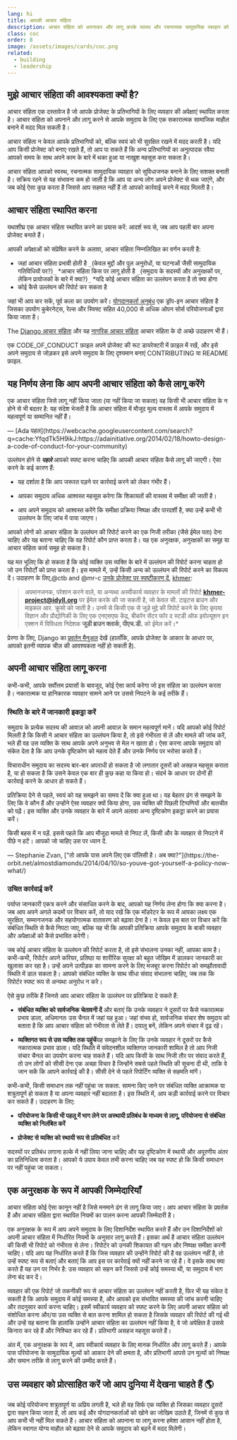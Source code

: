 ```yaml
---
lang: hi
title: आपकी आचार संहिता
description: आचार संहिता को अपनाकर और लागू करके स्वस्थ और रचनात्मक सामुदायिक व्यवहार को सुविधाजनक बनाना।
class: coc
order: 8
image: /assets/images/cards/coc.png
related:
  - building
  - leadership
---
```


## मुझे आचार संहिता की आवश्यकता क्यों है?

आचार संहिता एक दस्तावेज है जो आपके प्रोजेक्ट के प्रतिभागियों के लिए व्यवहार की अपेक्षाएं स्थापित करता है। आचार संहिता को अपनाने और लागू करने से आपके समुदाय के लिए एक सकारात्मक सामाजिक माहौल बनाने में मदद मिल सकती है।

आचार संहिता न केवल आपके प्रतिभागियों को, बल्कि स्वयं को भी सुरक्षित रखने में मदद करती है। यदि आप किसी प्रोजेक्ट को बनाए रखते हैं, तो आप पा सकते हैं कि अन्य प्रतिभागियों का अनुत्पादक रवैया आपको समय के साथ अपने काम के बारे में थका हुआ या नाखुश महसूस करा सकता है।

आचार संहिता आपको स्वस्थ, रचनात्मक सामुदायिक व्यवहार को सुविधाजनक बनाने के लिए सशक्त बनाती है। सक्रिय रहने से यह संभावना कम हो जाती है कि आप या अन्य लोग अपने प्रोजेक्ट से थक जाएंगे, और जब कोई ऐसा कुछ करता है जिससे आप सहमत नहीं हैं तो आपको कार्रवाई करने में मदद मिलती है।

## आचार संहिता स्थापित करना

यथाशीघ्र एक आचार संहिता स्थापित करने का प्रयास करें: आदर्श रूप से, जब आप पहली बार अपना प्रोजेक्ट बनाते हैं।

आपकी अपेक्षाओं को संप्रेषित करने के अलावा, आचार संहिता निम्नलिखित का वर्णन करती है:

* जहां आचार संहिता प्रभावी होती है `_`(केवल मुद्दों और पुल अनुरोधों, या घटनाओं जैसी सामुदायिक गतिविधियों पर?)`_`
*आचार संहिता किस पर लागू होती है `_`(समुदाय के सदस्यों और अनुरक्षकों पर, लेकिन प्रायोजकों के बारे में क्या?)`_`
*यदि कोई आचार संहिता का उल्लंघन करता है तो क्या होगा
* कोई कैसे उल्लंघन की रिपोर्ट कर सकता है

जहां भी आप कर सकें, पूर्व कला का उपयोग करें। [योगदानकर्ता अनुबंध](https://contributor-covenant.org/) एक ड्रॉप-इन आचार संहिता है जिसका उपयोग कुबेरनेट्स, रेल्स और स्विफ्ट सहित 40,000 से अधिक ओपन सोर्स परियोजनाओं द्वारा किया जाता है।

The [Django आचार संहिता](https://www.djangoproject.com/conduct/) और यह [नागरिक आचार संहिता](https://web.archive.org/web/20200330154000/http://citizencodeofconduct.org/) आचार संहिता के दो अच्छे उदाहरण भी हैं।

एक CODE_OF_CONDUCT फ़ाइल अपने प्रोजेक्ट की रूट डायरेक्टरी में फ़ाइल में रखें, और इसे अपने समुदाय से जोड़कर इसे अपने समुदाय के लिए दृश्यमान बनाएं CONTRIBUTING या README फ़ाइल.

## यह निर्णय लेना कि आप अपनी आचार संहिता को कैसे लागू करेंगे

<aside markdown="1" class="pquote">
  एक आचार संहिता जिसे लागू नहीं किया जाता (या नहीं किया जा सकता) वह किसी भी आचार संहिता के न होने से भी बदतर है: यह संदेश भेजती है कि आचार संहिता में मौजूद मूल्य वास्तव में आपके समुदाय में महत्वपूर्ण या सम्मानित नहीं हैं।
  <p markdown="1" class="pquote-credit">
— [Ada पहल](https://webcache.googleusercontent.com/search?q=cache:YfqdTk5H9ikJ:https://adainitiative.org/2014/02/18/howto-design-a-code-of-conduct-for-your-community)
  </p>
</aside>

उल्लंघन होने से **_पहले_** आपको स्पष्ट करना चाहिए कि आपकी आचार संहिता कैसे लागू की जाएगी। ऐसा करने के कई कारण हैं:

* यह दर्शाता है कि आप जरूरत पड़ने पर कार्रवाई करने को लेकर गंभीर हैं।

* आपका समुदाय अधिक आश्वस्त महसूस करेगा कि शिकायतों की वास्तव में समीक्षा की जाती है।

* आप अपने समुदाय को आश्वस्त करेंगे कि समीक्षा प्रक्रिया निष्पक्ष और पारदर्शी है, क्या उन्हें कभी भी उल्लंघन के लिए जांच में पाया जाएगा।

आपको लोगों को आचार संहिता के उल्लंघन की रिपोर्ट करने का एक निजी तरीका (जैसे ईमेल पता) देना चाहिए और यह बताना चाहिए कि वह रिपोर्ट कौन प्राप्त करता है। यह एक अनुरक्षक, अनुरक्षकों का समूह या आचार संहिता कार्य समूह हो सकता है।

यह मत भूलिए कि हो सकता है कि कोई व्यक्ति उस व्यक्ति के बारे में उल्लंघन की रिपोर्ट करना चाहता हो जो उन रिपोर्टों को प्राप्त करता है। इस मामले में, उन्हें किसी अन्य को उल्लंघन की रिपोर्ट करने का विकल्प दें। उदाहरण के लिए,@ctb and @mr-c [उनके प्रोजेक्ट पर स्पष्टीकरण दें](https://github.com/dib-lab/khmer/blob/HEAD/CODE_OF_CONDUCT.rst), [khmer](https://github.com/dib-lab/khmer):

> अपमानजनक, परेशान करने वाले, या अन्यथा अस्वीकार्य व्यवहार के मामलों की रिपोर्ट **khmer-project@idyll.org** पर ईमेल करके की जा सकती है, जो केवल सी. टाइटस ब्राउन और माइकल आर. क्रूसो को जाती है। उनमें से किसी एक से जुड़े मुद्दे की रिपोर्ट करने के लिए कृपया विज्ञान और प्रौद्योगिकी के लिए एक एनएसएफ केंद्र, बीकॉन सेंटर फॉर द स्टडी ऑफ इवोल्यूशन इन एक्शन में विविधता निदेशक **जूडी ब्राउन क्लार्क, पीएच.डी.** को ईमेल करें।*

प्रेरणा के लिए, Django का [प्रवर्तन मैनुअल](https://www.djangoproject.com/conduct/enforcement-manual/) देखें (हालाँकि, आपके प्रोजेक्ट के आकार के आधार पर, आपको इतनी व्यापक चीज़ की आवश्यकता नहीं हो सकती है).

## अपनी आचार संहिता लागू करना

कभी-कभी, आपके सर्वोत्तम प्रयासों के बावजूद, कोई ऐसा कार्य करेगा जो इस संहिता का उल्लंघन करता है। नकारात्मक या हानिकारक व्यवहार सामने आने पर उससे निपटने के कई तरीके हैं।

### स्थिति के बारे में जानकारी इकट्ठा करें

समुदाय के प्रत्येक सदस्य की आवाज़ को अपनी आवाज़ के समान महत्वपूर्ण मानें। यदि आपको कोई रिपोर्ट मिलती है कि किसी ने आचार संहिता का उल्लंघन किया है, तो इसे गंभीरता से लें और मामले की जांच करें, भले ही वह उस व्यक्ति के साथ आपके अपने अनुभव से मेल न खाता हो। ऐसा करना आपके समुदाय को संकेत देता है कि आप उनके दृष्टिकोण को महत्व देते हैं और उनके निर्णय पर भरोसा करते हैं।

विचाराधीन समुदाय का सदस्य बार-बार अपराधी हो सकता है जो लगातार दूसरों को असहज महसूस कराता है, या हो सकता है कि उसने केवल एक बार ही कुछ कहा या किया हो। संदर्भ के आधार पर दोनों ही कार्रवाई करने के आधार हो सकते हैं।

प्रतिक्रिया देने से पहले, स्वयं को यह समझने का समय दें कि क्या हुआ था। यह बेहतर ढंग से समझने के लिए कि वे कौन हैं और उन्होंने ऐसा व्यवहार क्यों किया होगा, उस व्यक्ति की पिछली टिप्पणियों और बातचीत को पढ़ें। इस व्यक्ति और उनके व्यवहार के बारे में अपने अलावा अन्य दृष्टिकोण इकट्ठा करने का प्रयास करें।

<aside markdown="1" class="pquote">
  किसी बहस में न पड़ें. इससे पहले कि आप मौजूदा मामले से निपट लें, किसी और के व्यवहार से निपटने में पीछे न हटें। आपको जो चाहिए उस पर ध्यान दें.
  <p markdown="1" class="pquote-credit">
— Stephanie Zvan, ["तो आपके पास अपने लिए एक पॉलिसी है। अब क्या?"](https://the-orbit.net/almostdiamonds/2014/04/10/so-youve-got-yourself-a-policy-now-what/)
  </p>
</aside>

### उचित कार्रवाई करें

पर्याप्त जानकारी एकत्र करने और संसाधित करने के बाद, आपको यह निर्णय लेना होगा कि क्या करना है। जब आप अपने अगले कदमों पर विचार करें, तो याद रखें कि एक मॉडरेटर के रूप में आपका लक्ष्य एक सुरक्षित, सम्मानजनक और सहयोगात्मक वातावरण को बढ़ावा देना है। न केवल इस बात पर विचार करें कि संबंधित स्थिति से कैसे निपटा जाए, बल्कि यह भी कि आपकी प्रतिक्रिया आपके समुदाय के बाकी व्यवहार और अपेक्षाओं को कैसे प्रभावित करेगी।

जब कोई आचार संहिता के उल्लंघन की रिपोर्ट करता है, तो इसे संभालना उनका नहीं, आपका काम है। कभी-कभी, रिपोर्टर अपने करियर, प्रतिष्ठा या शारीरिक सुरक्षा को बहुत जोखिम में डालकर जानकारी का खुलासा कर रहा है। उन्हें अपने उत्पीड़क का सामना करने के लिए मजबूर करना रिपोर्टर को समझौतावादी स्थिति में डाल सकता है। आपको संबंधित व्यक्ति के साथ सीधा संवाद संभालना चाहिए, जब तक कि रिपोर्टर स्पष्ट रूप से अन्यथा अनुरोध न करे।

ऐसे कुछ तरीके हैं जिनसे आप आचार संहिता के उल्लंघन पर प्रतिक्रिया दे सकते हैं:

* **संबंधित व्यक्ति को सार्वजनिक चेतावनी दें** और बताएं कि उनके व्यवहार ने दूसरों पर कैसे नकारात्मक प्रभाव डाला, अधिमानतः उस चैनल में जहां यह हुआ। जहां संभव हो, सार्वजनिक संचार शेष समुदाय को बताता है कि आप आचार संहिता को गंभीरता से लेते हैं। दयालु बनें, लेकिन अपने संचार में दृढ़ रहें।

* **व्यक्तिगत रूप से उस व्यक्ति तक पहुंचें**यह समझाने के लिए कि उनके व्यवहार ने दूसरों पर कैसे नकारात्मक प्रभाव डाला। यदि स्थिति में संवेदनशील व्यक्तिगत जानकारी शामिल है तो आप निजी संचार चैनल का उपयोग करना चाह सकते हैं। यदि आप किसी के साथ निजी तौर पर संवाद करते हैं, तो उन लोगों को सीसी देना एक अच्छा विचार है जिन्होंने सबसे पहले स्थिति की सूचना दी थी, ताकि वे जान सकें कि आपने कार्रवाई की है। सीसी देने से पहले रिपोर्टिंग व्यक्ति से सहमति मांगें।

कभी-कभी, किसी समाधान तक नहीं पहुंचा जा सकता. सामना किए जाने पर संबंधित व्यक्ति आक्रामक या शत्रुतापूर्ण हो सकता है या अपना व्यवहार नहीं बदलता है। इस स्थिति में, आप कड़ी कार्रवाई करने पर विचार कर सकते हैं। उदाहरण के लिए:

* **परियोजना के किसी भी पहलू में भाग लेने पर अस्थायी प्रतिबंध के माध्यम से लागू, परियोजना से संबंधित व्यक्ति को निलंबित करें**

* **प्रोजेक्ट से व्यक्ति को स्थायी रूप से प्रतिबंधित** करें

सदस्यों पर प्रतिबंध लगाना हल्के में नहीं लिया जाना चाहिए और यह दृष्टिकोण में स्थायी और अपूरणीय अंतर का प्रतिनिधित्व करता है। आपको ये उपाय केवल तभी करना चाहिए जब यह स्पष्ट हो कि किसी समाधान पर नहीं पहुंचा जा सकता।

## एक अनुरक्षक के रूप में आपकी जिम्मेदारियाँ

आचार संहिता कोई ऐसा कानून नहीं है जिसे मनमाने ढंग से लागू किया जाए। आप आचार संहिता के प्रवर्तक हैं और आचार संहिता द्वारा स्थापित नियमों का पालन करना आपकी जिम्मेदारी है।

एक अनुरक्षक के रूप में आप अपने समुदाय के लिए दिशानिर्देश स्थापित करते हैं और उन दिशानिर्देशों को अपनी आचार संहिता में निर्धारित नियमों के अनुसार लागू करते हैं। इसका अर्थ है आचार संहिता उल्लंघन की किसी भी रिपोर्ट को गंभीरता से लेना। रिपोर्टर को उनकी शिकायत की गहन और निष्पक्ष समीक्षा करनी चाहिए। यदि आप यह निर्धारित करते हैं कि जिस व्यवहार की उन्होंने रिपोर्ट की है वह उल्लंघन नहीं है, तो उन्हें स्पष्ट रूप से बताएं और बताएं कि आप इस पर कार्रवाई क्यों नहीं करने जा रहे हैं। वे इसके साथ क्या करते हैं यह उन पर निर्भर है: उस व्यवहार को सहन करें जिससे उन्हें कोई समस्या थी, या समुदाय में भाग लेना बंद कर दें।

व्यवहार की एक रिपोर्ट जो तकनीकी रूप से आचार संहिता का उल्लंघन नहीं करती है, फिर भी यह संकेत दे सकती है कि आपके समुदाय में कोई समस्या है, और आपको इस संभावित समस्या की जांच करनी चाहिए और तदनुसार कार्य करना चाहिए। इसमें स्वीकार्य व्यवहार को स्पष्ट करने के लिए अपनी आचार संहिता को संशोधित करना और/या उस व्यक्ति से बात करना शामिल हो सकता है जिसके व्यवहार की रिपोर्ट की गई थी और उन्हें यह बताना कि हालांकि उन्होंने आचार संहिता का उल्लंघन नहीं किया है, वे जो अपेक्षित है उससे किनारा कर रहे हैं और निश्चित कर रहे हैं। प्रतिभागी असहज महसूस करते हैं।

अंत में, एक अनुरक्षक के रूप में, आप स्वीकार्य व्यवहार के लिए मानक निर्धारित और लागू करते हैं। आपके पास परियोजना के सामुदायिक मूल्यों को आकार देने की क्षमता है, और प्रतिभागी आपसे उन मूल्यों को निष्पक्ष और समान तरीके से लागू करने की उम्मीद करते हैं।

## उस व्यवहार को प्रोत्साहित करें जो आप दुनिया में देखना चाहते हैं 🌎

जब कोई परियोजना शत्रुतापूर्ण या अप्रिय लगती है, भले ही वह सिर्फ एक व्यक्ति हो जिसका व्यवहार दूसरों द्वारा सहन किया जाता है, तो आप कई और योगदानकर्ताओं को खोने का जोखिम उठाते हैं, जिनमें से कुछ से आप कभी भी नहीं मिल सकते हैं। आचार संहिता को अपनाना या लागू करना हमेशा आसान नहीं होता है, लेकिन स्वागत योग्य माहौल को बढ़ावा देने से आपके समुदाय को बढ़ने में मदद मिलेगी।
